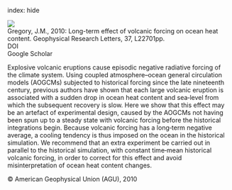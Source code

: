 index: hide

<div class="Citation">
    <div class="Citation-thumb CitationThumb-linked"  data-href="https://doi.org/10.1029/2010gl045507">
      <img src="https://static.claimspace.cloud/climate-study-static/refs/thumbs/13/Gregory_2010-thumb.png" />
    </div>

  <div class="Citation-body">
    <div class="Citation-text">Gregory, J.M., 2010: Long-term effect of volcanic forcing on ocean heat content. <span class="Article-journal">Geophysical Research Letters, </span><span class="Article-volume">37, </span>L22701pp.</div>
    <div class="Citation-links">
      <div class="CitationLink" data-href="https://doi.org/10.1029/2010gl045507">
        <div class="CitationLink-icon CitationLink-Doi"></div>
        <div class="CitationLink-text">DOI</div>
      </div>
      <div class="CitationLink" data-href="https://scholar.google.com/scholar?q=10.1029/2010gl045507">
        <div class="CitationLink-icon CitationLink-Scholar"></div>
        <div class="CitationLink-text">Google Scholar</div>
      </div>
    </div>
  </div>
</div>

Explosive volcanic eruptions cause episodic negative radiative forcing of the climate system. Using coupled atmosphere–ocean general circulation models (AOGCMs) subjected to historical forcing since the late nineteenth century, previous authors have shown that each large volcanic eruption is associated with a sudden drop in ocean heat content and sea‐level from which the subsequent recovery is slow. Here we show that this effect may be an artefact of experimental design, caused by the AOGCMs not having been spun up to a steady state with volcanic forcing before the historical integrations begin. Because volcanic forcing has a long‐term negative average, a cooling tendency is thus imposed on the ocean in the historical simulation. We recommend that an extra experiment be carried out in parallel to the historical simulation, with constant time‐mean historical volcanic forcing, in order to correct for this effect and avoid misinterpretation of ocean heat content changes.

<div class="Citation-copy">
&copy; American Geophysical Union (AGU), 2010
</div>